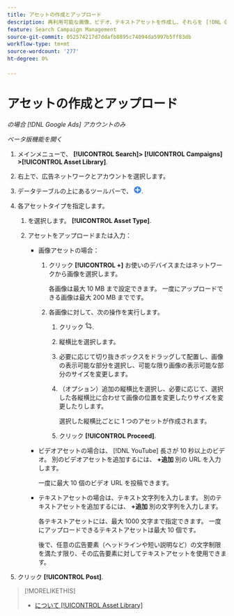 ```yaml
---
title: アセットの作成とアップロード
description: 再利用可能な画像、ビデオ、テキストアセットを作成し、それらを [!DNL Google Ads] アカウントレベルのアセットライブラリ。
feature: Search Campaign Management
source-git-commit: 052574217d7ddafb8895c74094da5997b5ff83db
workflow-type: tm+mt
source-wordcount: '277'
ht-degree: 0%

---
```


# アセットの作成とアップロード

*の場合 [!DNL Google Ads] アカウントのみ*

*ベータ版機能を開く*

1. メインメニューで、 **[!UICONTROL Search]> [!UICONTROL Campaigns] >[!UICONTROL Asset Library]**.

1. 右上で、広告ネットワークとアカウントを選択します。

1. データテーブルの上にあるツールバーで、 ![アップロード](/help/search-social-commerce/assets/add.png "アップロード").

1. 各アセットタイプを指定します。

   1. を選択します。 **[!UICONTROL Asset Type]**.

   1. アセットをアップロードまたは入力：

      * 画像アセットの場合：

         1. クリック **[!UICONTROL +]** お使いのデバイスまたはネットワークから画像を選択します。

            各画像は最大 10 MB まで設定できます。 一度にアップロードできる画像は最大 200 MB までです。

         1. 各画像に対して、次の操作を実行します。

            1. クリック ![切り抜き](/help/search-social-commerce/assets/crop.png "切り抜き").

            1. 縦横比を選択します。

            1. 必要に応じて切り抜きボックスをドラッグして配置し、画像の表示可能な部分を選択し、可能な限り画像の表示可能な部分のサイズを変更します。

            1. （オプション）追加の縦横比を選択し、必要に応じて、選択した各縦横比に合わせて画像の位置を変更したりサイズを変更したりします。

               選択した縦横比ごとに 1 つのアセットが作成されます。

            1. クリック **[!UICONTROL Proceed]**.

      * ビデオアセットの場合は、 [!DNL YouTube] 長さが 10 秒以上のビデオ。 別のビデオアセットを追加するには、 **+追加** 別の URL を入力します。

        一度に最大 10 個のビデオ URL を投稿できます。

      * テキストアセットの場合は、テキスト文字列を入力します。 別のテキストアセットを追加するには、 **+追加** 別の文字列を入力します。

        各テキストアセットには、最大 1000 文字まで指定できます。 一度にアップロードできるテキストアセットは最大 10 個です。

        後で、任意の広告要素（ヘッドラインや短い説明など）の文字制限を満たす限り、その広告要素に対してテキストアセットを使用できます。

1. クリック **[!UICONTROL Post]**.

>[!MORELIKETHIS]
>
>* [について [!UICONTROL Asset Library]](asset-library-about.md)
